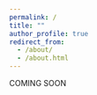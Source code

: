 ```yaml
---
permalink: /
title: ""
author_profile: true
redirect_from: 
  - /about/
  - /about.html
---
```

COMING SOON
